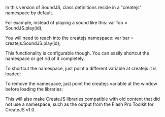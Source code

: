 In this version of SoundJS, class definitions reside in a "createjs"
namespace by default.

For example, instead of playing a sound like this: var foo =
SoundJS.play(id);

You will need to reach into the createjs namespace: var bar =
createjs.SoundJS.play(id);

This functionality is configurable though. You can easily shortcut the
namespace or get rid of it completely.

To shortcut the namespace, just point a different variable at createjs
it is loaded:
<script src="easeljs.js"></script>
<script>
var c = createjs; // creates a reference to the createjs namespace in "c"
var foo = new c.Shape();
</script>

To remove the namespace, just point the createjs variable at the window
before loading the libraries:
<script>
var createjs = window; // sets window as the createjs namespace (the object the classes will be defined in)
</script>
<script src="easeljs.js"></script>

This will also make CreateJS libraries compatible with old content that
did not use a namespace, such as the output from the Flash Pro Toolkit
for CreateJS v1.0.
